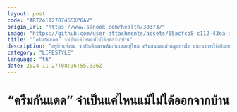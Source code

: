```yaml
---
layout: post
code: "ART24112707465XP6AV"
origin_url: "https://www.sanook.com/health/30373/"
image: "https://github.com/user-attachments/assets/65acfcb8-c112-43ea-a93a-a8e18230f51b"
title: "“ครีมกันแดด” จำเป็นแค่ไหนแม้ไม่ได้ออกจากบ้าน"
description: "อยู่บ้านทั้งวัน จำเป็นต้องทาครีมกันแดดอยู่ไหม ครีมกันแดดสำคัญอย่างไร แนะนำการใช้ครีมกันแดด ทั้ง ทาตัว และ ทาหน้า วิธีการใช้อย่างถูกต้อง"
category: "LIFESTYLE"
language: "th"
date: 2024-11-27T08:36:55.336Z
---
```


# “ครีมกันแดด” จำเป็นแค่ไหนแม้ไม่ได้ออกจากบ้าน